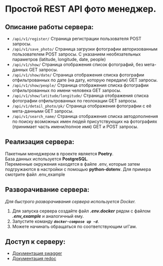 # Простой REST API фото менеджер.

## Описание работы сервера:


* `/api/v1/register/`
Страница регистрации пользователя POST запросы.
* `/api/v1/save_photo/`
Страница загрузки фотографии авторизованным пользователем POST запросы. С указанием необязательных параметров (latitude,
longitude, date, people) 
* `/api/v1/show/`
Страница отображения список фотографий, без мета-данных GET запросы.
* `/api/v1/show/date/`
Страница отображения списка фотографии отфильтрованных по дате (на дату, которую передали) GET запросы. 
* `/api/v1/show/people/`
Страница отображения списка фотографии отфильтрованных по имени человека GET запросы. 
* `/api/v1/show/latitude/longitude/`
Страница отображения списка фотографии отфильтрованных по геолокации GET запросы. 
* `/api/v1/detail_photo/pk/`
Страница отображения фотографии с её мета-данными GET запросы.
* `/api/v1/search_name/`
Страница отображения списка автодополнения по поиску возможных имен людей присутствующих на фотографиях (принимает часть
имени/полное имя) GET и POST запросы.

## Реализация сервера:

Пакетным менеджером в проекте является **Poetry**. \
База данных используется **PostgreSQL**. \
Переменные окружения находятся в файле .env, которые затем подгружаются в настройки с помощью **python-dotenv**. Для 
примера смотрите файл .env_example


## Разворачивание сервера:

_Для быстрого разворачивания сервера используется Docker._

1. Для запуска сервера создайте файл **_.env.docker_** рядом с файлом **_.env_example_** и аналогичный ему.
2. Запустите команду _**`docker-compose up -d`**_.
3. Можете начинать обращаться по соответствующим url'ам.


## Доступ к серверу:

- [Документация swagger](http://157.90.14.181:8001/swagger/)
- [Документация redoc](http://157.90.14.181:8001/redoc/)
